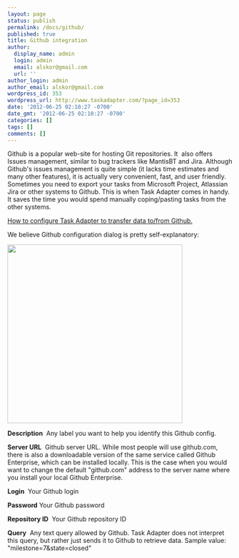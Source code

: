 ```yaml
---
layout: page
status: publish
permalink: /docs/github/
published: true
title: Github integration
author:
  display_name: admin
  login: admin
  email: alskor@gmail.com
  url: ''
author_login: admin
author_email: alskor@gmail.com
wordpress_id: 353
wordpress_url: http://www.taskadapter.com/?page_id=353
date: '2012-06-25 02:10:27 -0700'
date_gmt: '2012-06-25 02:10:27 -0700'
categories: []
tags: []
comments: []
---
```

<p>Github is a popular web-site for hosting&nbsp;Git repositories. It &nbsp;also offers Issues management, similar to bug trackers like MantisBT and Jira. Although Github's issues management is quite simple (it lacks time estimates and many other features), it is actually very convenient, fast, and user friendly.<br />
Sometimes you need to export your tasks from Microsoft Project, Atlassian Jira or other systems to Github. This is when&nbsp;Task Adapter comes in handy. It saves the time you would spend manually coping/pasting tasks from the other systems.</p>
<p><a href="/user-guide/github-integration">How to configure Task Adapter to transfer data to/from Github.</a></p>

<div id="main">
<div id="block-system-main">
<div id="node-38">
<p>We believe Github configuration dialog is pretty self-explanatory:</p>
<p><a href="http://www.taskadapter.com/wp-content/uploads/2012/05/edit_github1.png"><img class="alignnone size-full wp-image-482" title="edit_github" src="http://www.taskadapter.com/wp-content/uploads/2012/05/edit_github1.png" alt="" width="392" height="400" /></a></p>
<p><strong>Description</strong> &nbsp;Any label you want to help you identify this Github config.</p>
<p><strong>Server URL</strong> &nbsp;Github server URL. While most people will use github.com, there is also a downloadable version of the same service called Github Enterprise, which can be installed locally. This is the case when you would want to change the default "github.com" address to the server name where you install your local Github Enterprise.</p>
<p><strong>Login</strong> &nbsp;Your Github login</p>
<p><strong>Password</strong> Your Github password</p>
<p><strong>Repository ID</strong> &nbsp;Your Github repository ID</p>
<p><strong>Query</strong> &nbsp;Any text query allowed by Github. Task Adapter does not interpret this query, but rather just sends it to Github to retrieve data. Sample value: "milestone=7&amp;state=closed"</p>
<p></div><br />
</div><br />
</div></p>
